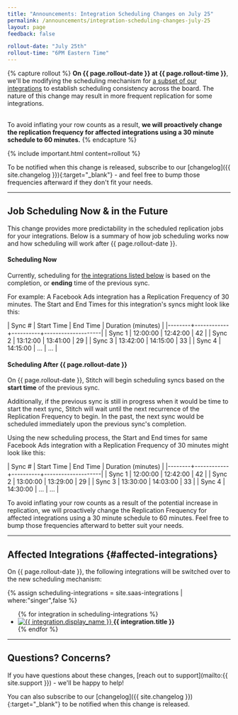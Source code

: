 ```yaml
---
title: "Announcements: Integration Scheduling Changes on July 25"
permalink: /announcements/integration-scheduling-changes-july-25
layout: page
feedback: false

rollout-date: "July 25th"
rollout-time: "6PM Eastern Time"
---
```


{% capture rollout %}
**On {{ page.rollout-date }} at {{ page.rollout-time }}**, we'll be modifying the scheduling mechanism for [a subset of our integrations](#affected-integrations) to establish scheduling consistency across the board. The nature of this change may result in more frequent replication for some integrations.<br><br>

To avoid inflating your row counts as a result, **we will proactively change the replication frequency for affected integrations using a 30 minute schedule to 60 minutes.**
{% endcapture %}

{% include important.html content=rollout %}

To be notified when this change is released, subscribe to our [changelog]({{ site.changelog }}){:target="_blank"} - and feel free to bump those frequencies afterward if they don't fit your needs.

---

## Job Scheduling Now & in the Future

This change provides more predictability in the scheduled replication jobs for your integrations. Below is a summary of how job scheduling works now and how scheduling will work after {{ page.rollout-date }}.

#### Scheduling Now

Currently, scheduling for [the integrations listed below](#affected-integrations) is based on the completion, or **ending** time of the previous sync.

For example: A Facebook Ads integration has a Replication Frequency of 30 minutes. The Start and End Times for this integration's syncs might look like this:

| Sync # | Start Time | End Time | Duration (minutes) |
|--------+------------+----------+--------------------|
| Sync 1 | 12:00:00   | 12:42:00 | 42                 |
| Sync 2 | 13:12:00   | 13:41:00 | 29                 |
| Sync 3 | 13:42:00   | 14:15:00 | 33                 |
| Sync 4 | 14:15:00   | ...      | ...                |


#### Scheduling After {{ page.rollout-date }}

On {{ page.rollout-date }}, Stitch will begin scheduling syncs based on the **start time** of the previous sync.

Additionally, if the previous sync is still in progress when it would be time to start the next sync, Stitch will wait until the next recurrence of the Replication Frequency to begin. In the past, the next sync would be scheduled immediately upon the previous sync's completion.

Using the new scheduling process, the Start and End times for same Facebook Ads integration with a Replication Frequency of 30 minutes might look like this:

| Sync # | Start Time | End Time | Duration (minutes) |
|--------+------------+----------+--------------------|
| Sync 1 | 12:00:00   | 12:42:00 | 42                 |
| Sync 2 | 13:00:00   | 13:29:00 | 29                 |
| Sync 3 | 13:30:00   | 14:03:00 | 33                 |
| Sync 4 | 14:30:00   | ...      | ...                |

To avoid inflating your row counts as a result of the potential increase in replication, we will proactively change the Replication Frequency for affected integrations using a 30 minute schedule to 60 minutes. Feel free to bump those frequencies afterward to better suit your needs.

---

## Affected Integrations {#affected-integrations}

On {{ page.rollout-date }}, the following integrations will be switched over to the new scheduling mechanism:

{% assign scheduling-integrations = site.saas-integrations | where:"singer",false %}

<ul class="tiles">
{% for integration in scheduling-integrations %}
	<li>
		<a href="{{ integration.url | prepend: site.baseurl }}">
			<img src="{{ integration.icon | prepend: site.baseurl }}" alt="{{ integration.display_name }}">
		</a>
		<strong>{{ integration.title }}</strong>
 	</li>
{% endfor %}
</ul>

---

## Questions? Concerns?

If you have questions about these changes, [reach out to support](mailto:{{ site.support }}) - we'll be happy to help!

You can also subscribe to our [changelog]({{ site.changelog }}){:target="_blank"} to be notified when this change is released.